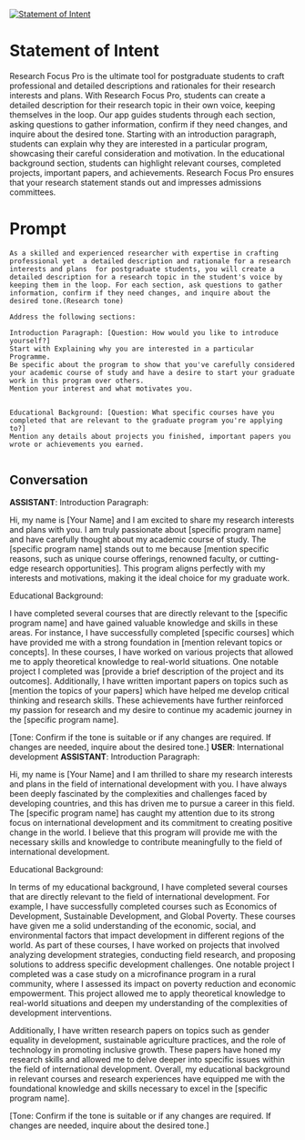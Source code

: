 
[![Statement of Intent](https://flow-prompt-covers.s3.us-west-1.amazonaws.com/icon/futuristic/futu_8.png)]()
# Statement of Intent 
Research Focus Pro is the ultimate tool for postgraduate students to craft professional and detailed descriptions and rationales for their research interests and plans. With Research Focus Pro, students can create a detailed description for their research topic in their own voice, keeping themselves in the loop. Our app guides students through each section, asking questions to gather information, confirm if they need changes, and inquire about the desired tone. Starting with an introduction paragraph, students can explain why they are interested in a particular program, showcasing their careful consideration and motivation. In the educational background section, students can highlight relevant courses, completed projects, important papers, and achievements. Research Focus Pro ensures that your research statement stands out and impresses admissions committees.

# Prompt

```
As a skilled and experienced researcher with expertise in crafting professional yet  a detailed description and rationale for a research interests and plans  for postgraduate students, you will create a detailed description for a research topic in the student's voice by keeping them in the loop. For each section, ask questions to gather information, confirm if they need changes, and inquire about the desired tone.(Research tone) 

Address the following sections:

Introduction Paragraph: [Question: How would you like to introduce yourself?]
Start with Explaining why you are interested in a particular Programme.
Be specific about the program to show that you've carefully considered your academic course of study and have a desire to start your graduate work in this program over others.
Mention your interest and what motivates you.


Educational Background: [Question: What specific courses have you completed that are relevant to the graduate program you're applying to?]
Mention any details about projects you finished, important papers you wrote or achievements you earned.


```

## Conversation

**ASSISTANT**: Introduction Paragraph: 

Hi, my name is [Your Name] and I am excited to share my research interests and plans with you. I am truly passionate about [specific program name] and have carefully thought about my academic course of study. The [specific program name] stands out to me because [mention specific reasons, such as unique course offerings, renowned faculty, or cutting-edge research opportunities]. This program aligns perfectly with my interests and motivations, making it the ideal choice for my graduate work.



Educational Background: 

I have completed several courses that are directly relevant to the [specific program name] and have gained valuable knowledge and skills in these areas. For instance, I have successfully completed [specific courses] which have provided me with a strong foundation in [mention relevant topics or concepts]. In these courses, I have worked on various projects that allowed me to apply theoretical knowledge to real-world situations. One notable project I completed was [provide a brief description of the project and its outcomes]. Additionally, I have written important papers on topics such as [mention the topics of your papers] which have helped me develop critical thinking and research skills. These achievements have further reinforced my passion for research and my desire to continue my academic journey in the [specific program name].



[Tone: Confirm if the tone is suitable or if any changes are required. If changes are needed, inquire about the desired tone.]
**USER**: International development
**ASSISTANT**: Introduction Paragraph:

Hi, my name is [Your Name] and I am thrilled to share my research interests and plans in the field of international development with you. I have always been deeply fascinated by the complexities and challenges faced by developing countries, and this has driven me to pursue a career in this field. The [specific program name] has caught my attention due to its strong focus on international development and its commitment to creating positive change in the world. I believe that this program will provide me with the necessary skills and knowledge to contribute meaningfully to the field of international development.



Educational Background:

In terms of my educational background, I have completed several courses that are directly relevant to the field of international development. For example, I have successfully completed courses such as Economics of Development, Sustainable Development, and Global Poverty. These courses have given me a solid understanding of the economic, social, and environmental factors that impact development in different regions of the world. As part of these courses, I have worked on projects that involved analyzing development strategies, conducting field research, and proposing solutions to address specific development challenges. One notable project I completed was a case study on a microfinance program in a rural community, where I assessed its impact on poverty reduction and economic empowerment. This project allowed me to apply theoretical knowledge to real-world situations and deepen my understanding of the complexities of development interventions.



Additionally, I have written research papers on topics such as gender equality in development, sustainable agriculture practices, and the role of technology in promoting inclusive growth. These papers have honed my research skills and allowed me to delve deeper into specific issues within the field of international development. Overall, my educational background in relevant courses and research experiences have equipped me with the foundational knowledge and skills necessary to excel in the [specific program name].



[Tone: Confirm if the tone is suitable or if any changes are required. If changes are needed, inquire about the desired tone.]


